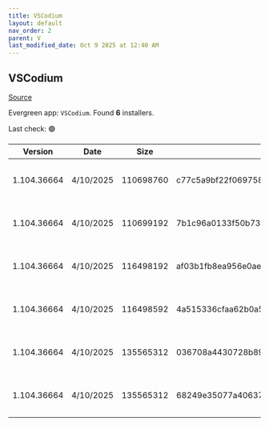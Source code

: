 ```yaml
---
title: VSCodium
layout: default
nav_order: 2
parent: V
last_modified_date: Oct 9 2025 at 12:40 AM
---
```


## VSCodium

[Source](https://vscodium.com)

Evergreen app: `VSCodium`. Found **6** installers.

Last check: 🟢

| Version     | Date      | Size      | Sha256                                                           | Architecture | InstallerType | Type | URI                                                                                                                                                                                                                                  |
| ----------- | --------- | --------- | ---------------------------------------------------------------- | ------------ | ------------- | ---- | ------------------------------------------------------------------------------------------------------------------------------------------------------------------------------------------------------------------------------------ |
| 1.104.36664 | 4/10/2025 | 110698760 | c77c5a9bf22f069758ab6c275912c906ed2ae40b3e42b34f1e53227bdb8f775d | ARM64        | Default       | exe  | [https://github.com/VSCodium/vscodium/releases/download/1.104.36664/VSCodiumSetup-arm64-1.104.36664.exe](https://github.com/VSCodium/vscodium/releases/download/1.104.36664/VSCodiumSetup-arm64-1.104.36664.exe)                     |
| 1.104.36664 | 4/10/2025 | 110699192 | 7b1c96a0133f50b7330970f439f440b804d902ed53246f6e2c080a92e0aa0f2f | ARM64        | User          | exe  | [https://github.com/VSCodium/vscodium/releases/download/1.104.36664/VSCodiumUserSetup-arm64-1.104.36664.exe](https://github.com/VSCodium/vscodium/releases/download/1.104.36664/VSCodiumUserSetup-arm64-1.104.36664.exe)             |
| 1.104.36664 | 4/10/2025 | 116498192 | af03b1fb8ea956e0ae37fb5f0d45ee5565775827105cbdeb0b7b17c2a12993ee | x64          | Default       | exe  | [https://github.com/VSCodium/vscodium/releases/download/1.104.36664/VSCodiumSetup-x64-1.104.36664.exe](https://github.com/VSCodium/vscodium/releases/download/1.104.36664/VSCodiumSetup-x64-1.104.36664.exe)                         |
| 1.104.36664 | 4/10/2025 | 116498592 | 4a515336cfaa62b0a57b1fcacf9766c09eaeef7917b44433e0a087e66150564d | x64          | User          | exe  | [https://github.com/VSCodium/vscodium/releases/download/1.104.36664/VSCodiumUserSetup-x64-1.104.36664.exe](https://github.com/VSCodium/vscodium/releases/download/1.104.36664/VSCodiumUserSetup-x64-1.104.36664.exe)                 |
| 1.104.36664 | 4/10/2025 | 135565312 | 036708a4430728b894a68b3f75908d7cb6c6dcc00c1fbf3ace571428318f3a74 | x64          | Default       | msi  | [https://github.com/VSCodium/vscodium/releases/download/1.104.36664/VSCodium-x64-1.104.36664.msi](https://github.com/VSCodium/vscodium/releases/download/1.104.36664/VSCodium-x64-1.104.36664.msi)                                   |
| 1.104.36664 | 4/10/2025 | 135565312 | 68249e35077a4063719f2efe647e350a1a5b6eaf179c0d241d312a60dd4b8ff0 | x64          | Default       | msi  | [https://github.com/VSCodium/vscodium/releases/download/1.104.36664/VSCodium-x64-updates-disabled-1.104.36664.msi](https://github.com/VSCodium/vscodium/releases/download/1.104.36664/VSCodium-x64-updates-disabled-1.104.36664.msi) |
